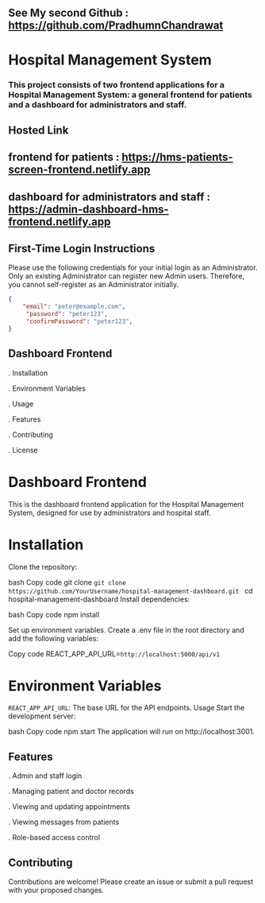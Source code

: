## See My second Github : https://github.com/PradhumnChandrawat

# Hospital Management System
### This project consists of two frontend applications for a Hospital Management System: a general frontend for patients and a dashboard for administrators and staff.

## Hosted Link 

## frontend for patients : https://hms-patients-screen-frontend.netlify.app

## dashboard for administrators and staff : https://admin-dashboard-hms-frontend.netlify.app


## First-Time Login Instructions
Please use the following credentials for your initial login as an Administrator. Only an existing Administrator can register new Admin users. Therefore, you cannot self-register as an Administrator initially.
```json
{
    "email": "peter@example.com",
     "password": "peter123",
     "confirmPassword": "peter123",
}
```

## Dashboard Frontend
. Installation

. Environment Variables

. Usage

. Features
 
. Contributing

. License


# Dashboard Frontend
 This is the dashboard frontend application for the Hospital Management System, designed for use by administrators and hospital staff.

# Installation
Clone the repository:

bash
Copy code
git clone `git clone https://github.com/YourUsername/hospital-management-dashboard.git
`
cd hospital-management-dashboard
Install dependencies:

bash
Copy code
npm install

Set up environment variables. Create a .env file in the root directory and add the following variables:

Copy code
REACT_APP_API_URL=`http://localhost:5000/api/v1`

# Environment Variables
`REACT_APP_API_URL`: The base URL for the API endpoints.
Usage
Start the development server:

bash
Copy code
npm start
The application will run on http://localhost:3001.

## Features
. Admin and staff login

. Managing patient and doctor records

. Viewing and updating appointments

. Viewing messages from patients

. Role-based access control


## Contributing
Contributions are welcome! Please create an issue or submit a pull request with your proposed changes.
